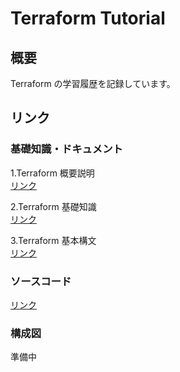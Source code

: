# Terraform Tutorial

## 概要

Terraform の学習履歴を記録しています。

## リンク

### 基礎知識・ドキュメント

1.Terraform 概要説明  
[リンク](/docs/1_first)

2.Terraform 基礎知識  
[リンク](/docs/2_tutorial)

3.Terraform 基本構文  
[リンク](/docs/3_basic-syntax)

### ソースコード

[リンク](/terraform/)

### 構成図

準備中
